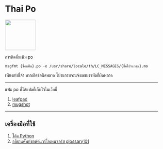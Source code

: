 <link rel="stylesheet" href="https://cdn.simplecss.org/simple.min.css">

<style>
  img {
  width: 100px;
  }
</style>


# Thai Po
![](https://upload.wikimedia.org/wikipedia/commons/thumb/b/b8/Translation-icon-zh-en-books-vert.svg/768px-Translation-icon-zh-en-books-vert.svg.png?20250910192155)

การติดตั้งแฟ้ม po

`msgfmt {ชื่อแฟ้ม}.po -o /usr/share/locale/th/LC_MESSAGES/{ชื่อโปรแกรม}.mo`

เพียงเท่านี้จ้า หากเกิดข้อผิดพลาด โปรแกรมจะแจ้งเลขบรรทัดที่ผิดพลาด

---

แฟ้ม po ที่ได้แปลที่เก็บไว้ในเว็บนี้

1. [leafpad](./leafpad/th.po)
1. [mugshot](./mugshot/th.po)

---

## เครื่องมือที่ใช้

1. [โค้ด Python](./leafpad/translate.py)
1. [อภิธานศัพท์ซอฟต์แวร์โอเพนซอร์ส glossary101](https://warut92.github.io/glossary101)